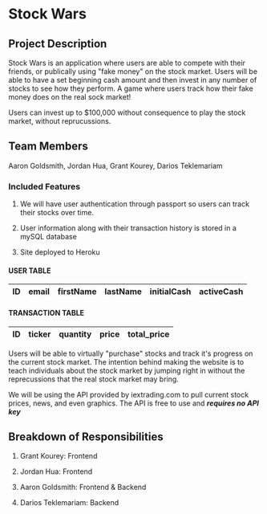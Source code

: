 # Stock Wars

## Project Description

Stock Wars is an application where users are able to compete with their friends, or publically using "fake money" on the stock market. Users will be able to have a set beginning cash amount and then invest in any number of stocks to see how they perform.
A game where users track how their fake money does on the real sock market!

Users can invest up to $100,000 without consequence to play the stock market, without reprucussions.


## Team Members

Aaron Goldsmith, Jordan Hua, Grant Kourey, Darios Teklemariam



### Included Features

1) We will have user authentication through passport so users can track their stocks over time.

2) User information along with their transaction history is stored in a mySQL database 

3) Site deployed to Heroku

#### **USER TABLE**

| ID             | email    | firstName | lastName | initialCash | activeCash |
|----------------|----------|-----------|----------|-------------|------------|

#### **TRANSACTION TABLE**

| ID 	| ticker 	| quantity 	| price 	| total_price 	|
|----	|--------	|----------	|--------	|-------------	|


Users will be able to virtually "purchase" stocks and track it's progress on the current stock market. The intention behind making the website is to teach individuals about the stock market by jumping right in without the reprecussions that the real stock market may bring. 

We will be using the API provided by iextrading.com to pull current stock prices, news, and even graphics. The API is free to use and _**requires no API key**_

## Breakdown of Responsibilities

1) Grant Kourey: Frontend 

2) Jordan Hua: Frontend

3) Aaron Goldsmith: Frontend & Backend

4) Darios Teklemariam: Backend







